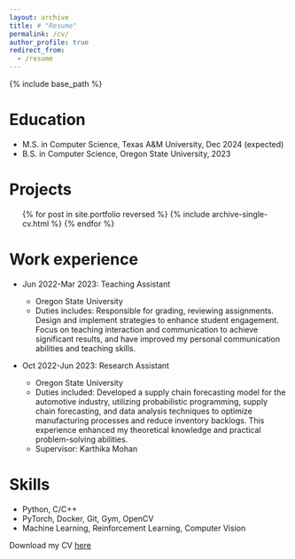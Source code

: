 ```yaml
---
layout: archive
title: # "Resume"
permalink: /cv/
author_profile: true
redirect_from:
  - /resume
---
```


{% include base_path %}

Education
======
* M.S. in Computer Science, Texas A&M University, Dec 2024 (expected)
* B.S. in Computer Science, Oregon State University, 2023

Projects
======
  <ul>{% for post in site.portfolio reversed %}
    {% include archive-single-cv.html %}
  {% endfor %}</ul>

Work experience
======
* Jun 2022-Mar 2023: Teaching Assistant
  * Oregon State University
  * Duties includes: Responsible for grading, reviewing assignments. Design and implement strategies to enhance student engagement. Focus on teaching interaction and communication to achieve significant results, and have improved my personal communication abilities and teaching skills.

* Oct 2022-Jun 2023: Research Assistant
  * Oregon State University
  * Duties included: Developed a supply chain forecasting model for the automotive industry, utilizing probabilistic programming, supply chain forecasting, and data analysis techniques to optimize manufacturing processes and reduce inventory backlogs. This experience enhanced my theoretical knowledge and practical problem-solving abilities. 
  * Supervisor: Karthika Mohan
  
Skills
======
* Python, C/C++
* PyTorch, Docker, Git, Gym, OpenCV
* Machine Learning, Reinforcement Learning, Computer Vision


Download my CV [here](https://jaron-u.github.io/files/JianglongYu_Resume.pdf)